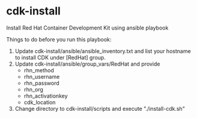 # cdk-install
Install Red Hat Container Development Kit using ansible playbook

Things to do before you run this playbook:

1. Update cdk-install/ansible/ansible_inventory.txt and list your hostname to install CDK under [RedHat] group.
2. Update cdk-install/ansible/group_vars/RedHat and provide 
    * rhn_method
    * rhn_username
    * rhn_password
    * rhn_org
    * rhn_activationkey
    * cdk_location
3. Change directory to cdk-install/scripts and execute "./install-cdk.sh"